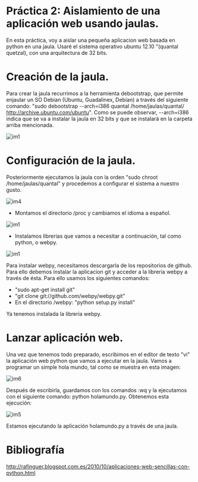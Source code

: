 Práctica 2: Aislamiento de una aplicación web usando jaulas.
===========================

En esta práctica, voy a aislar una pequeña aplicacion web basada en python en una jaula. Usaré el sistema operativo
ubuntu 12.10 "(quantal quetzal), con una arquitectura de 32 bits.

Creación de la jaula.
========================

Para crear la jaula recurrimos a la herramienta debootstrap, que permite enjaular un SO Debian (Ubuntu, Guadalinex, Debian) a 
través del siguiente comando:  "sudo debootstrap --arch=i386 quantal /home/jaulas/quantal/ http://archive.ubuntu.com/ubuntu". 
Como se puede observar, --arch=i386 indica que se va a instalar la jaula en 32 bits y que se instalará en la carpeta 
arriba mencionada.

![im1](https://dl.dropbox.com/s/zogv6ainvzro6nw/p1.png)

Configuración de la jaula.
=============================================
Posteriormente ejecutamos la jaula con la orden "sudo chroot /home/jaulas/quantal" y procedemos a configurar el sistema
a nuestro gusto. 

![im4](https://dl.dropbox.com/s/ghxg54rfwbuyhv3/p4.png)

  - Montamos el directorio /proc y cambiamos el idioma a español.
  
![im1](https://dl.dropbox.com/s/2wm0ohepa2o9odn/p3.png)

  - Instalamos librerias que vamos a necesitar a continuación, tal como python, o webpy.

![im1](https://dl.dropbox.com/s/4ytqaqvwzl5r2rl/p2.png)

Para instalar webpy, necesitamos descargarla de los repositorios de github. Para ello debemos instalar la aplicacion git
y acceder a la libreria webpy a través de ésta. Para ello usamos los siguientes comandos:
   - "sudo apt-get install git"
   - "git clone git://github.com/webpy/webpy.git"
   - En el directorio /webpy: "python setup.py install"
  
Ya tenemos instalada la libreria webpy.

Lanzar aplicación web.
======================================================

Una vez que tenemos todo preparado, escribimos en el editor de texto "vi" la aplicación web python que vamos a ejecutar 
en la jaula. Vamos a programar un simple hola mundo, tal como se muestra en esta imagen:

![im6](https://dl.dropbox.com/s/64k7mr6doli6yhu/p6.png)


Después de escribirla, guardamos con los comandos :wq y la ejecutamos con el siguiente comando: python holamundo.py. 
Obtenemos esta ejecución:


![im5](https://dl.dropbox.com/s/drhvijpl142zrnl/p5.png)


Estamos ejecutando la aplicación holamundo.py a través de una jaula.

Bibliografía
============================


http://rafinguer.blogspot.com.es/2010/10/aplicaciones-web-sencillas-con-python.html


